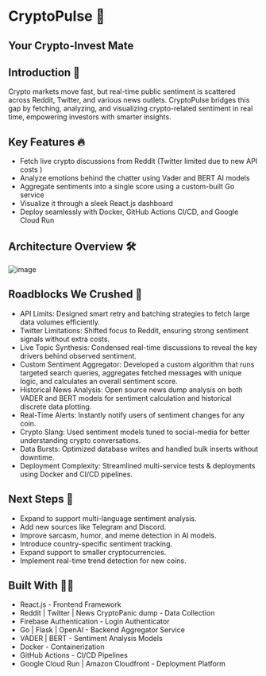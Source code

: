 # CryptoPulse 🚀
## Your Crypto-Invest Mate

## Introduction 🌟
Crypto markets move fast, but real-time public sentiment is scattered across Reddit, Twitter, and various news outlets.
CryptoPulse bridges this gap by fetching, analyzing, and visualizing crypto-related sentiment in real time, empowering investors with smarter insights.

## Key Features 🔥
- Fetch live crypto discussions from Reddit (Twitter limited due to new API costs )
- Analyze emotions behind the chatter using Vader and BERT AI models 
- Aggregate sentiments into a single score using a custom-built Go service
- Visualize it through a sleek React.js dashboard 
- Deploy seamlessly with Docker, GitHub Actions CI/CD, and Google Cloud Run 



## Architecture Overview 🛠
![image](https://github.com/user-attachments/assets/9b355d98-55f1-4b3e-b823-ec027d0ed6df)

## Roadblocks We Crushed 🤖
- API Limits: Designed smart retry and batching strategies to fetch large data volumes efficiently.
- Twitter Limitations: Shifted focus to Reddit, ensuring strong sentiment signals without extra costs.
- Live Topic Synthesis: Condensed real-time discussions to reveal the key drivers behind observed sentiment.
- Custom Sentiment Aggregator: Developed a custom algorithm that runs targeted search queries, aggregates fetched messages with unique logic, and calculates an overall sentiment score.
- Historical News Analysis: Open source news dump analysis on both VADER and BERT models for sentiment calculation and historical discrete data plotting.
-  Real-Time Alerts: Instantly notify users of sentiment changes for any coin.
- Crypto Slang: Used sentiment models tuned to social-media for better understanding crypto conversations.
- Data Bursts: Optimized database writes and handled bulk inserts without downtime.
- Deployment Complexity: Streamlined multi-service tests & deployments using Docker and CI/CD pipelines.


## Next Steps 💸
- Expand to support multi-language sentiment analysis.
- Add new sources like Telegram and Discord.
- Improve sarcasm, humor, and meme detection in AI models.
- Introduce country-specific sentiment tracking.
- Expand support to smaller cryptocurrencies.
- Implement real-time trend detection for new coins.

## Built With 🧑‍💻
- React.js - Frontend Framework
- Reddit | Twitter | News CryptoPanic dump - Data Collection
- Firebase Authentication - Login Authenticator 
- Go | Flask | OpenAI - Backend Aggregator Service
- VADER | BERT - Sentiment Analysis Models
- Docker - Containerization
- GitHub Actions - CI/CD Pipelines
- Google Cloud Run | Amazon Cloudfront - Deployment Platform





